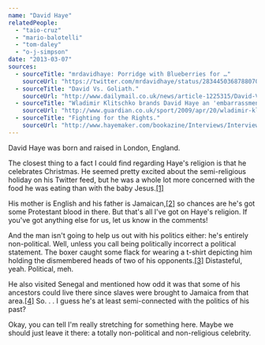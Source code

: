 ```yaml
---
name: "David Haye"
relatedPeople:
  - "taio-cruz"
  - "mario-balotelli"
  - "tom-daley"
  - "o-j-simpson"
date: "2013-03-07"
sources:
  - sourceTitle: "mrdavidhaye: Porridge with Blueberries for …"
    sourceUrl: "https://twitter.com/mrdavidhaye/status/283445036878807040"
  - sourceTitle: "David Vs. Goliath."
    sourceUrl: "http://www.dailymail.co.uk/news/article-1225315/David-Vs-Goliath-The-relatively-weedy-British-boxer-7ft-2in-beast-East-kills-bears-bare-hands.html"
  - sourceTitle: "Wladimir Klitschko brands David Haye an 'embarrassment' to boxing over ongoing insults."
    sourceUrl: "http://www.guardian.co.uk/sport/2009/apr/20/wladimir-klitschko-david-haye-berlin"
  - sourceTitle: "Fighting for the Rights."
    sourceUrl: "http://www.hayemaker.com/bookazine/Interviews/Interview/tabid/71/Article/85/fighting-for-the-rights.aspx"
---
```


David Haye was born and raised in London, England.

The closest thing to a fact I could find regarding Haye's religion is that he celebrates Christmas. He seemed pretty excited about the semi-religious holiday on his Twitter feed, but he was a whole lot more concerned with the food he was eating than with the baby Jesus.<a class="source-citation" href="#https://twitter.com/mrdavidhaye/status/283445036878807040" title="mrdavidhaye: Porridge with Blueberries for …">[1]</a>

His mother is English and his father is Jamaican,<a class="source-citation" href="#http://www.dailymail.co.uk/news/article-1225315/David-Vs-Goliath-The-relatively-weedy-British-boxer-7ft-2in-beast-East-kills-bears-bare-hands.html" title="David Vs. Goliath.">[2]</a> so chances are he's got some Protestant blood in there. But that's all I've got on Haye's religion. If you've got anything else for us, let us know in the comments!

And the man isn't going to help us out with his politics either: he's entirely non-political. Well, unless you call being politically incorrect a political statement. The boxer caught some flack for wearing a t-shirt depicting him holding the dismembered heads of two of his opponents.<a class="source-citation" href="#http://www.guardian.co.uk/sport/2009/apr/20/wladimir-klitschko-david-haye-berlin" title="Wladimir Klitschko brands David Haye an &apos;embarrassment&apos; to boxing over ongoing insults.">[3]</a> Distasteful, yeah. Political, meh.

He also visited Senegal and mentioned how odd it was that some of his ancestors could live there since slaves were brought to Jamaica from that area.<a class="source-citation" href="#http://www.hayemaker.com/bookazine/Interviews/Interview/tabid/71/Article/85/fighting-for-the-rights.aspx" title="Fighting for the Rights.">[4]</a> So. . . I guess he's at least semi-connected with the politics of his past?

Okay, you can tell I'm really stretching for something here. Maybe we should just leave it there: a totally non-political and non-religious celebrity.